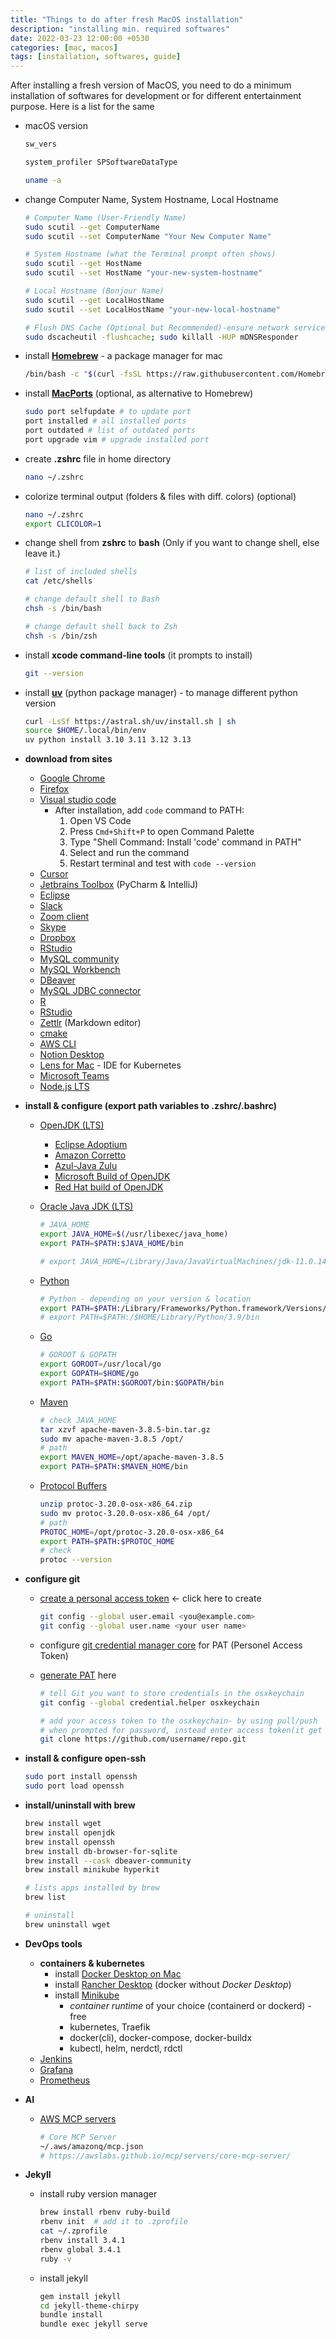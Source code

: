```yaml
---
title: "Things to do after fresh MacOS installation"
description: "installing min. required softwares"
date: 2022-03-23 12:00:00 +0530
categories: [mac, macos]
tags: [installation, softwares, guide]
---
```


After installing a fresh version of MacOS, you need to do a minimum installation of softwares for development or for different entertainment purpose. Here is a list for the same

- macOS version

  ```bash
  sw_vers
  ```

  ```bash
  system_profiler SPSoftwareDataType
  ```

  ```bash
  uname -a
  ```

- change Computer Name, System Hostname, Local Hostname

  ```bash
  # Computer Name (User-Friendly Name)
  sudo scutil --get ComputerName
  sudo scutil --set ComputerName "Your New Computer Name"
  
  # System Hostname (what the Terminal prompt often shows)
  sudo scutil --get HostName
  sudo scutil --set HostName "your-new-system-hostname"
  
  # Local Hostname (Bonjour Name)
  sudo scutil --get LocalHostName
  sudo scutil --set LocalHostName "your-new-local-hostname"
  
  # Flush DNS Cache (Optional but Recommended)-ensure network services recognize the change
  sudo dscacheutil -flushcache; sudo killall -HUP mDNSResponder
  ```
- install **[Homebrew](https://brew.sh/)** - a package manager for mac

  ```bash
  /bin/bash -c "$(curl -fsSL https://raw.githubusercontent.com/Homebrew/install/HEAD/install.sh)"
  ```

- install **[MacPorts](https://www.macports.org/install.php)** (optional, as alternative to Homebrew)

  ```bash
  sudo port selfupdate # to update port
  port installed # all installed ports
  port outdated # list of outdated ports
  port upgrade vim # upgrade installed port
  ```

- create **.zshrc** file in home directory

  ```bash
  nano ~/.zshrc
  ```

- colorize terminal output (folders & files with diff. colors) (optional)

  ```bash
  nano ~/.zshrc
  export CLICOLOR=1
  ```

- change shell from **zshrc** to **bash** (Only if you want to change shell, else leave it.)

  ```bash
  # list of included shells
  cat /etc/shells

  # change default shell to Bash
  chsh -s /bin/bash

  # change default shell back to Zsh
  chsh -s /bin/zsh
  ```

- install **xcode command-line tools** (it prompts to install)

  ```bash
  git --version
  ```

- install **[uv](https://docs.astral.sh/uv/#highlights)** (python package manager) - to manage different python version

  ```bash
  curl -LsSf https://astral.sh/uv/install.sh | sh
  source $HOME/.local/bin/env
  uv python install 3.10 3.11 3.12 3.13
  ```
  
- **download from sites**

  - [Google Chrome](https://www.google.com/chrome/)
  - [Firefox](https://www.mozilla.org/en-US/firefox/mac/)
  - [Visual studio code](https://code.visualstudio.com/download)
    - After installation, add `code` command to PATH:
      1. Open VS Code
      2. Press `Cmd+Shift+P` to open Command Palette
      3. Type "Shell Command: Install 'code' command in PATH"
      4. Select and run the command
      5. Restart terminal and test with `code --version`
  - [Cursor](https://cursor.com/downloads)
  - [Jetbrains Toolbox](https://www.jetbrains.com/toolbox-app/) (PyCharm & IntelliJ)
  - [Eclipse](https://www.eclipse.org/downloads/packages/)
  - [Slack](https://slack.com/intl/en-in/downloads/mac)
  - [Zoom client](https://zoom.us/download)
  - [Skype](https://www.skype.com/en/get-skype/download-skype-for-desktop/)
  - [Dropbox](https://www.dropbox.com/downloading)
  - [RStudio](https://www.rstudio.com/products/rstudio/download/)
  - [MySQL community](https://dev.mysql.com/downloads/mysql/)
  - [MySQL Workbench](https://dev.mysql.com/downloads/workbench/)
  - [DBeaver](https://dbeaver.io/download/)
  - [MySQL JDBC connector](https://dev.mysql.com/downloads/connector/j/)
  - [R](https://cran.r-project.org/bin/macosx/)
  - [RStudio](https://www.rstudio.com/products/rstudio/download/)
  - [Zettlr](https://www.zettlr.com/) (Markdown editor)
  - [cmake](https://cmake.org/download/)
  - [AWS CLI](https://docs.aws.amazon.com/cli/latest/userguide/getting-started-install.html)
  - [Notion Desktop](https://www.notion.com/desktop)
  - [Lens for Mac](https://k8slens.dev/download) - IDE for Kubernetes
  - [Microsoft Teams](https://www.microsoft.com/en-in/microsoft-teams/download-app)
  - [Node.js LTS](https://nodejs.org/en/download)

- **install & configure (export path variables to .zshrc/.bashrc)**

  - [OpenJDK (LTS)](https://openjdk.org/)
    - [Eclipse Adoptium](https://adoptium.net/)
    - [Amazon Corretto](https://aws.amazon.com/corretto/)
    - [Azul-Java Zulu](https://www.azul.com/downloads/?package=jdk#zulu)
    - [Microsoft Build of OpenJDK](https://www.microsoft.com/openjdk)
    - [Red Hat build of OpenJDK](https://developers.redhat.com/products/openjdk/download)

  - [Oracle Java JDK (LTS)](https://www.oracle.com/java/technologies/javase-downloads.html)

    ```bash
    # JAVA_HOME
    export JAVA_HOME=$(/usr/libexec/java_home)
    export PATH=$PATH:$JAVA_HOME/bin

    # export JAVA_HOME=/Library/Java/JavaVirtualMachines/jdk-11.0.14.jdk/Contents/Home
    ```

  - [Python](https://www.python.org/)
    ```bash
    # Python - depending on your version & location
    export PATH=$PATH:/Library/Frameworks/Python.framework/Versions/3.11/bin
    # export PATH=$PATH:/$HOME/Library/Python/3.9/bin
    ```

  - [Go](https://go.dev/dl/)

    ```bash
    # GOROOT & GOPATH
    export GOROOT=/usr/local/go
    export GOPATH=$HOME/go
    export PATH=$PATH:$GOROOT/bin:$GOPATH/bin
    ```

  - [Maven](https://maven.apache.org/download.cgi)

    ```bash
    # check JAVA_HOME
    tar xzvf apache-maven-3.8.5-bin.tar.gz
    sudo mv apache-maven-3.8.5 /opt/
    # path
    export MAVEN_HOME=/opt/apache-maven-3.8.5
    export PATH=$PATH:$MAVEN_HOME/bin
    ```

  - [Protocol Buffers](https://github.com/protocolbuffers/protobuf/releases)

    ```bash
    unzip protoc-3.20.0-osx-x86_64.zip
    sudo mv protoc-3.20.0-osx-x86_64 /opt/
    # path
    PROTOC_HOME=/opt/protoc-3.20.0-osx-x86_64
    export PATH=$PATH:$PROTOC_HOME
    # check
    protoc --version
    ```

- **configure git**

  - [create a personal access token](https://docs.github.com/en/github/authenticating-to-github/keeping-your-account-and-data-secure/creating-a-personal-access-token) <- click here to create

    ```bash
    git config --global user.email <you@example.com>
    git config --global user.name <your user name>
    ```

  - configure [git credential manager core](https://github.com/microsoft/Git-Credential-Manager-Core/) for PAT (Personel Access Token)
  - [generate PAT](https://github.com/settings/personal-access-tokens) here
    ```bash
    # tell Git you want to store credentials in the osxkeychain
    git config --global credential.helper osxkeychain

    # add your access token to the osxkeychain- by using pull/push
    # when prompted for password, instead enter access token(it get cached in the osxkeychain automatically)
    git clone https://github.com/username/repo.git
    ```

- **install & configure open-ssh**

  ```bash
  sudo port install openssh
  sudo port load openssh
  ```

- **install/uninstall with brew**

  ```bash
  brew install wget
  brew install openjdk
  brew install openssh
  brew install db-browser-for-sqlite
  brew install --cask dbeaver-community
  brew install minikube hyperkit

  # lists apps installed by brew
  brew list

  # uninstall
  brew uninstall wget
  ```

- **DevOps tools**
  - **containers & kubernetes**
    - install [Docker Desktop on Mac](https://docs.docker.com/desktop/install/mac-install/)
    - install [Rancher Desktop](https://rancherdesktop.io/)  (docker without _Docker Desktop_)
    - install [Minikube](https://minikube.sigs.k8s.io/docs/start/)
      - *container runtime* of your choice (containerd or dockerd) - free
      - kubernetes, Traefik
      - docker(cli), docker-compose, docker-buildx
      - kubectl, helm, nerdctl, rdctl
  - [Jenkins](https://www.jenkins.io/download/)
  - [Grafana](https://grafana.com/grafana/download?edition=oss)
  - [Prometheus](https://prometheus.io/download/)

- **AI**
  - [AWS MCP servers](https://awslabs.github.io/mcp/)
    ```bash
    # Core MCP Server
    ~/.aws/amazonq/mcp.json
    # https://awslabs.github.io/mcp/servers/core-mcp-server/
    ```

- **Jekyll**
  - install ruby version manager
    ```bash
    brew install rbenv ruby-build
    rbenv init  # add it to .zprofile
    cat ~/.zprofile
    rbenv install 3.4.1
    rbenv global 3.4.1
    ruby -v
    ```
  - install jekyll
    ```bash
    gem install jekyll
    cd jekyll-theme-chirpy
    bundle install
    bundle exec jekyll serve
    ```
